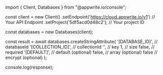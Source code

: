 import { Client, Databases } from "@appwrite.io/console";

const client = new Client()
    .setEndpoint('https://cloud.appwrite.io/v1') // Your API Endpoint
    .setProject('5df5acd0d48c2'); // Your project ID

const databases = new Databases(client);

const result = await databases.createStringAttribute(
    '[DATABASE_ID]', // databaseId
    '[COLLECTION_ID]', // collectionId
    '', // key
    1, // size
    false, // required
    '[DEFAULT]', // default (optional)
    false, // array (optional)
    false // encrypt (optional)
);

console.log(response);
